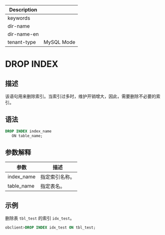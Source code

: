 | Description   |                 |
|---------------|-----------------|
| keywords      |                 |
| dir-name      |                 |
| dir-name-en   |                 |
| tenant-type   | MySQL Mode      |

# DROP INDEX

## 描述

该语句用来删除索引。当索引过多时，维护开销增大，因此，需要删除不必要的索引。

## 语法

```sql
DROP INDEX index_name
   ON table_name;
```

## 参数解释

|   **参数**   | **描述**  |
|------------|---------|
| index_name | 指定索引名称。 |
| table_name | 指定表名。   |

## 示例

删除表 `tbl_test` 的索引 `idx_test`。

```sql
obclient>DROP INDEX idx_test ON tbl_test;
```
